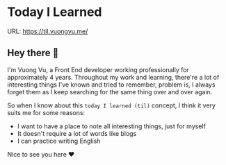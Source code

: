 # Today I Learned

URL: https://til.vuongvu.me/

## Hey there 👋

I'm Vuong Vu, a Front End developer working professionally for approximately 4 years. Throughout my work and learning, there're a lot of interesting things I've known and tried to remember, problem is, I always forget them as I keep searching for the same thing over and over again.

So when I know about this `today I learned (til)` concept, I think it very suits me for some reasons:

- I want to have a place to note all interesting things, just for myself
- It doesn't require a lot of words like blogs
- I can practice writing English

Nice to see you here ♥️
